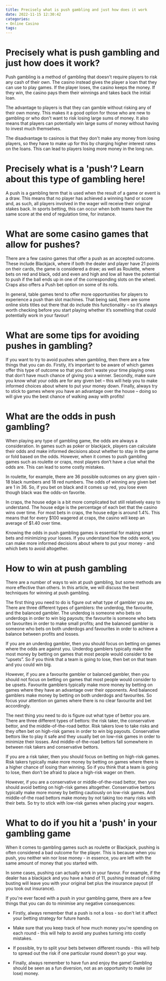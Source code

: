 ```yaml
---
title: Precisely what is push gambling and just how does it work 
date: 2022-11-15 12:30:42
categories:
- Online Casino
tags:
---
```



#  Precisely what is push gambling and just how does it work? 

Push gambling is a method of gambling that doesn't require players to risk any cash of their own. The casino instead gives the player a loan that they can use to play games. If the player loses, the casino keeps the money. If they win, the casino pays them their winnings and takes back the initial loan.

The advantage to players is that they can gamble without risking any of their own money. This makes it a good option for those who are new to gambling or who don't want to risk losing large sums of money. It also means that players can potentially win large sums of money without having to invest much themselves.

The disadvantage to casinos is that they don't make any money from losing players, so they have to make up for this by charging higher interest rates on the loans. This can lead to players losing more money in the long run.

#  Precisely what is a 'push'? Learn about this type of gambling here! 

A push is a gambling term that is used when the result of a game or event is a draw. This means that no player has achieved a winning hand or score and, as such, all players involved in the wager will receive their original stakes back. In sports betting, this can occur when both teams have the same score at the end of regulation time, for instance.

# What are some casino games that allow for pushes? 

There are a few casino games that offer a push as an accepted outcome. These include Blackjack, where if both the dealer and player have 21 points on their cards, the game is considered a draw; as well as Roulette, where bets on red and black, odd and even and high and low all have the potential to push if the ball ends up in one of the corresponding slots on the wheel. Craps also offers a Push bet option on some of its rolls. 

In general, table games tend to offer more opportunities for players to experience a push than slot machines. That being said, there are some online slots titles out there that do include this functionality – so it’s always worth checking before you start playing whether it’s something that could potentially work in your favour! 

# What are some tips for avoiding pushes in gambling? 

If you want to try to avoid pushes when gambling, then there are a few things that you can do. Firstly, it’s important to be aware of which games offer this type of outcome so that you don’t waste your time playing ones that don’t have much chance of giving you a winner. Secondly, make sure you know what your odds are for any given bet – this will help you to make informed choices about where to put your money down. Finally, always try to stick to games where you have an advantage over the house – doing so will give you the best chance of walking away with profits!

#  What are the odds in push gambling? 

When playing any type of gambling game, the odds are always a consideration. In games such as poker or blackjack, players can calculate their odds and make informed decisions about whether to stay in the game or fold based on the odds. However, when it comes to push gambling games such as roulette or craps, most players don’t have a clue what the odds are. This can lead to some costly mistakes.

In roulette, for example, there are 36 possible outcomes on any given spin - 18 black numbers and 18 red numbers. The odds of winning any given bet are 1 in 36. So, if you bet on black and it comes up red, you lose even though black was the odds-on favorite.

In craps, the house edge is a bit more complicated but still relatively easy to understand. The house edge is the percentage of each bet that the casino wins over time. For most bets in craps, the house edge is around 1.4%. This means that for every $100 wagered at craps, the casino will keep an average of $1.40 over time.

Knowing the odds in push gambling games is essential for making smart bets and minimizing your losses. If you understand how the odds work, you can make more informed decisions about where to put your money - and which bets to avoid altogether.

#  How to win at push gambling 

There are a number of ways to win at push gambling, but some methods are more effective than others. In this article, we will discuss the best techniques for winning at push gambling.

The first thing you need to do is figure out what type of gambler you are. There are three different types of gamblers: the underdog, the favourite, and the balanced gambler. The underdog is someone who bets on underdogs in order to win big payouts; the favourite is someone who bets on favourites in order to make small profits; and the balanced gambler is someone who bets on both underdogs and favourites in order to achieve a balance between profits and losses.

If you are an underdog gambler, then you should focus on betting on games where the odds are against you. Underdog gamblers typically make the most money by betting on games that most people would consider to be “upsets”. So if you think that a team is going to lose, then bet on that team and you could win big.

However, if you are a favourite gambler or balanced gambler, then you should not focus on betting on games that most people would consider to be upsets. Favourite gamblers typically make more money by betting on games where they have an advantage over their opponents. And balanced gamblers make money by betting on both underdogs and favourites. So focus your attention on games where there is no clear favourite and bet accordingly.

The next thing you need to do is figure out what type of bettor you are. There are three different types of bettors: the risk taker, the conservative bettor, and the middle-of-the-road bettor. Risk takers love to take risks and they often bet on high-risk games in order to win big payouts. Conservative bettors like to play it safe and they usually bet on low-risk games in order to minimize their losses. And middle-of-the-road bettors fall somewhere in between risk takers and conservative bettors.

If you are a risk taker, then you should focus on betting on high-risk games. Risk takers typically make more money by betting on games where there is a higher chance of losing than winning. So if you think that a team is going to lose, then don’t be afraid to place a high-risk wager on them.

However, if you are a conservative or middle-of-the-road bettor, then you should avoid betting on high-risk games altogether. Conservative bettors typically make more money by betting cautiously on low-risk games. And middle-of-the road bettors make money by not taking too many risks with their bets. So try to stick with low-risk games when placing your wagers.

#  What to do if you hit a 'push' in your gambling game

When it comes to gambling games such as roulette or Blackjack, pushing is often considered a bad outcome for the player. This is because when you push, you neither win nor lose money - in essence, you are left with the same amount of money that you started with.

In some cases, pushing can actually work in your favour. For example, if the dealer has a blackjack and you have a hand of 11, pushing instead of risking busting will leave you with your original bet plus the insurance payout (if you took out insurance).

If you're ever faced with a push in your gambling game, there are a few things that you can do to minimise any negative consequences:

- Firstly, always remember that a push is not a loss - so don't let it affect your betting strategy for future hands.

- Make sure that you keep track of how much money you're spending on each round - this will help to avoid any pushes turning into costly mistakes.

- If possible, try to split your bets between different rounds - this will help to spread out the risk if one particular round doesn't go your way.

- Finally, always remember to have fun and enjoy the game! Gambling should be seen as a fun diversion, not as an opportunity to make (or lose) money.